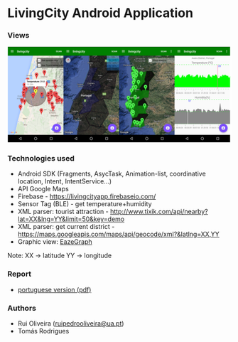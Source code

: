 # LivingCity Android Application


### Views

![alt tag](https://github.com/ruipoliveira/livingCity-Android/blob/master/Resources/printsViews.png)



### Technologies used

* Android SDK (Fragments, AsycTask, Animation-list, coordinative location, Intent, IntentService...) 
* API Google Maps
* Firebase - https://livingcityapp.firebaseio.com/ 
* Sensor Tag (BLE) - get temperature+humidity 
* XML parser: tourist attraction - http://www.tixik.com/api/nearby?lat=XX&lng=YY&limit=50&key=demo
* XML parser: get current district - https://maps.googleapis.com/maps/api/geocode/xml?&latlng=XX,YY
* Graphic view: [EazeGraph](https://github.com/blackfizz/EazeGraph)

Note: XX -> latitude YY -> longitude


### Report
* [portuguese version (pdf)](https://github.com/ruipoliveira/livingCity-Android/blob/master/Resources/LivingCity-android-14-07-16.pdf)


### Authors

* Rui Oliveira (ruipedrooliveira@ua.pt)
* Tomás Rodrigues
